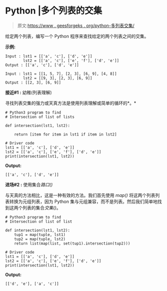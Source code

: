 # Python |多个列表的交集

> 原文:[https://www . geesforgeks . org/python-多列表交集/](https://www.geeksforgeeks.org/python-intersection-of-multiple-lists/)

给定两个列表，编写一个 Python 程序来查找给定的两个列表之间的交集。

**示例:**

```
Input : lst1 = [['a', 'c'], ['d', 'e']]
        lst2 = [['a', 'c'], ['e', 'f'], ['d', 'e']]
Output : [['a', 'c'], ['d', 'e']]

Input : lst1 = [[1, 5, 7], [2, 3], [6, 9], [4, 8]]
        lst2 = [[9, 3], [2, 3], [6, 9]]
Output : [[2, 3], [6, 9]]

```

**接近#1 :** 幼稚(列表理解)

寻找列表交集的强力或天真方法是使用列表理解或简单的循环的*。*

```
# Python3 program to find 
# Intersection of list of lists

def intersection(lst1, lst2):

    return [item for item in lst1 if item in lst2]

# Driver code
lst1 = [['a', 'c'], ['d', 'e']]
lst2 = [['a', 'c'], ['e', 'f'], ['d', 'e']]
print(intersection(lst1, lst2))
```

**Output:**

```
[['a', 'c'], ['d', 'e']]

```

**进场#2 :** 使用集合*路口()*

与天真的方法相比，这是一种有效的方法。我们首先使用 *map()* 将这两个列表列表转换为元组列表，因为 Python 集与元组兼容，而不是列表。然后我们简单地找到这两个列表的集合*交集()*。

```
# Python3 program to find 
# Intersection of list of list

def intersection(lst1, lst2):
    tup1 = map(tuple, lst1)
    tup2 = map(tuple, lst2) 
    return list(map(list, set(tup1).intersection(tup2)))

# Driver code
lst1 = [['a', 'c'], ['d', 'e']]
lst2 = [['a', 'c'], ['e', 'f'], ['d', 'e']]
print(intersection(lst1, lst2))
```

**Output:**

```
[['d', 'e'], ['a', 'c']]

```